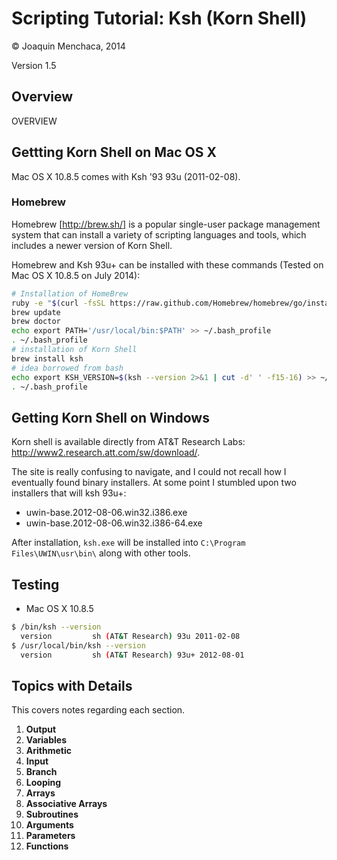 # Scripting Tutorial: Ksh (Korn Shell)

© Joaquin Menchaca, 2014

Version 1.5

## Overview

OVERVIEW

## Gettting Korn Shell on Mac OS X

Mac OS X 10.8.5 comes with Ksh '93 93u (2011-02-08).

### Homebrew

Homebrew [http://brew.sh/] is a popular single-user package management system that can install a variety of scripting languages and tools, which includes a newer version of Korn Shell.

Homebrew and Ksh 93u+ can be installed with these commands (Tested on Mac OS X 10.8.5 on July 2014):

```bash
# Installation of HomeBrew
ruby -e "$(curl -fsSL https://raw.github.com/Homebrew/homebrew/go/install)"
brew update
brew doctor
echo export PATH='/usr/local/bin:$PATH' >> ~/.bash_profile
. ~/.bash_profile
# installation of Korn Shell
brew install ksh
# idea borrowed from bash
echo export KSH_VERSION=$(ksh --version 2>&1 | cut -d' ' -f15-16) >> ~/.bash_profile
. ~/.bash_profile
```

## Getting Korn Shell on Windows

Korn shell is available directly from AT&T Research Labs: http://www2.research.att.com/sw/download/.

The site is really confusing to navigate, and I could not recall how I eventually found binary installers.  At some point I stumbled upon two installers that will ksh 93u+:

* uwin-base.2012-08-06.win32.i386.exe
* uwin-base.2012-08-06.win32.i386-64.exe

After installation, ```ksh.exe``` will be installed into ```C:\Program Files\UWIN\usr\bin\``` along with other tools. 

## Testing

* Mac OS X 10.8.5

```bash
$ /bin/ksh --version
  version         sh (AT&T Research) 93u 2011-02-08
$ /usr/local/bin/ksh --version
  version         sh (AT&T Research) 93u+ 2012-08-01
```

## Topics with Details 

This covers notes regarding each section.

1. **Output**
2. **Variables**
3. **Arithmetic**
4. **Input**
5. **Branch**
6. **Looping**
7. **Arrays**
8. **Associative Arrays**
9. **Subroutines** 
10. **Arguments**
11. **Parameters**
12. **Functions**